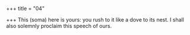 +++
title = "04"

+++
This (soma) here is yours: you rush to it like a dove to its nest.
I shall also solemnly proclaim this speech of ours.
